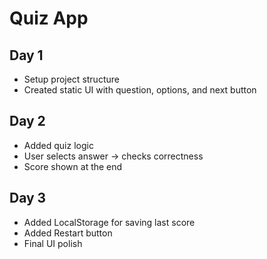 # Quiz App

## Day 1
- Setup project structure
- Created static UI with question, options, and next button
## Day 2
- Added quiz logic
- User selects answer → checks correctness
- Score shown at the end

## Day 3
- Added LocalStorage for saving last score
- Added Restart button
- Final UI polish

